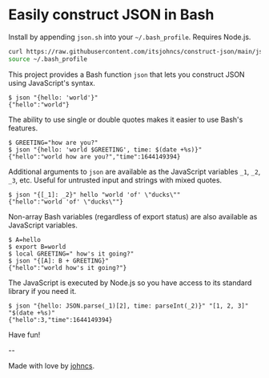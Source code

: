 # Easily construct JSON in Bash

Install by appending `json.sh` into your `~/.bash_profile`. Requires Node.js.

```bash
curl https://raw.githubusercontent.com/itsjohncs/construct-json/main/json.sh >> ~/.bash_profile
source ~/.bash_profile
```

This project provides a Bash function `json` that lets you construct JSON using JavaScript's syntax.

```console
$ json "{hello: 'world'}"
{"hello":"world"}
```

The ability to use single or double quotes makes it easier to use Bash's features.

```console
$ GREETING="how are you?"
$ json "{hello: 'world $GREETING', time: $(date +%s)}"
{"hello":"world how are you?","time":1644149394}
```

Additional arguments to `json` are available as the JavaScript variables `_1`, `_2`, `_3`, etc. Useful for untrusted input and strings with mixed quotes.

```console
$ json "{[_1]: _2}" hello "world 'of' \"ducks\""
{"hello":"world 'of' \"ducks\""}
```

Non-array Bash variables (regardless of export status) are also available as JavaScript variables.

```console
$ A=hello
$ export B=world
$ local GREETING=" how's it going?"
$ json "{[A]: B + GREETING}"
{"hello":"world how's it going?"}
```

The JavaScript is executed by Node.js so you have access to its standard library if you need it.

```console
$ json "{hello: JSON.parse(_1)[2], time: parseInt(_2)}" "[1, 2, 3]" "$(date +%s)"
{"hello":3,"time":1644149394}
```

Have fun!

--

Made with love by [johncs](https://johncs.com).
